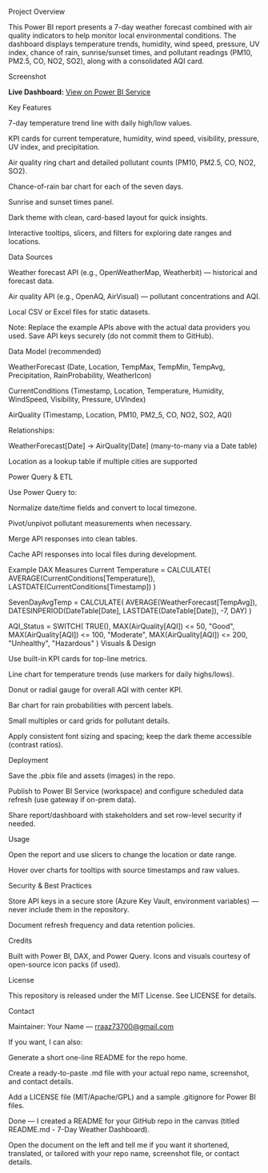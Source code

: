 Project Overview

This Power BI report presents a 7-day weather forecast combined with air quality indicators to help monitor local environmental conditions. The dashboard displays temperature trends, humidity, wind speed, pressure, UV index, chance of rain, sunrise/sunset times, and pollutant readings (PM10, PM2.5, CO, NO2, SO2), along with a consolidated AQI card.

Screenshot




 **Live Dashboard:** [View on Power BI Service](https://app.powerbi.com/links/your-dashboard-link)



Key Features

7-day temperature trend line with daily high/low values.

KPI cards for current temperature, humidity, wind speed, visibility, pressure, UV index, and precipitation.

Air quality ring chart and detailed pollutant counts (PM10, PM2.5, CO, NO2, SO2).

Chance-of-rain bar chart for each of the seven days.

Sunrise and sunset times panel.

Dark theme with clean, card-based layout for quick insights.

Interactive tooltips, slicers, and filters for exploring date ranges and locations.

Data Sources

Weather forecast API (e.g., OpenWeatherMap, Weatherbit) — historical and forecast data.

Air quality API (e.g., OpenAQ, AirVisual) — pollutant concentrations and AQI.

Local CSV or Excel files for static datasets.

Note: Replace the example APIs above with the actual data providers you used. Save API keys securely (do not commit them to GitHub).

Data Model (recommended)

WeatherForecast (Date, Location, TempMax, TempMin, TempAvg, Precipitation, RainProbability, WeatherIcon)

CurrentConditions (Timestamp, Location, Temperature, Humidity, WindSpeed, Visibility, Pressure, UVIndex)

AirQuality (Timestamp, Location, PM10, PM2_5, CO, NO2, SO2, AQI)

Relationships:

WeatherForecast[Date] → AirQuality[Date] (many-to-many via a Date table)

Location as a lookup table if multiple cities are supported

Power Query & ETL

Use Power Query to:

Normalize date/time fields and convert to local timezone.

Pivot/unpivot pollutant measurements when necessary.

Merge API responses into clean tables.

Cache API responses into local files during development.

Example DAX Measures
Current Temperature =
CALCULATE(
    AVERAGE(CurrentConditions[Temperature]),
    LASTDATE(CurrentConditions[Timestamp])
)


SevenDayAvgTemp =
CALCULATE(
    AVERAGE(WeatherForecast[TempAvg]),
    DATESINPERIOD(DateTable[Date], LASTDATE(DateTable[Date]), -7, DAY)
)


AQI_Status =
SWITCH(
    TRUE(),
    MAX(AirQuality[AQI]) <= 50, "Good",
    MAX(AirQuality[AQI]) <= 100, "Moderate",
    MAX(AirQuality[AQI]) <= 200, "Unhealthy",
    "Hazardous"
)
Visuals & Design

Use built-in KPI cards for top-line metrics.

Line chart for temperature trends (use markers for daily highs/lows).

Donut or radial gauge for overall AQI with center KPI.

Bar chart for rain probabilities with percent labels.

Small multiples or card grids for pollutant details.

Apply consistent font sizing and spacing; keep the dark theme accessible (contrast ratios).

Deployment

Save the .pbix file and assets (images) in the repo.

Publish to Power BI Service (workspace) and configure scheduled data refresh (use gateway if on-prem data).

Share report/dashboard with stakeholders and set row-level security if needed.

Usage

Open the report and use slicers to change the location or date range.

Hover over charts for tooltips with source timestamps and raw values.

Security & Best Practices

Store API keys in a secure store (Azure Key Vault, environment variables) — never include them in the repository.

Document refresh frequency and data retention policies.

Credits

Built with Power BI, DAX, and Power Query. Icons and visuals courtesy of open-source icon packs (if used).

License

This repository is released under the MIT License. See LICENSE for details.

Contact

Maintainer: Your Name — rraaz73700@gmail.com

If you want, I can also:

Generate a short one-line README for the repo home.

Create a ready-to-paste .md file with your actual repo name, screenshot, and contact details.

Add a LICENSE file (MIT/Apache/GPL) and a sample .gitignore for Power BI files.

Done — I created a README for your GitHub repo in the canvas (titled README.md - 7-Day Weather Dashboard).

Open the document on the left and tell me if you want it shortened, translated, or tailored with your repo name, screenshot file, or contact details.
